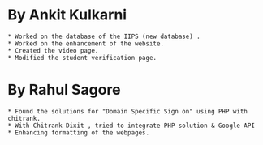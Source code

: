 By Ankit Kulkarni
=================
	
	* Worked on the database of the IIPS (new database) .
	* Worked on the enhancement of the website.
	* Created the video page.
	* Modified the student verification page. 
	
By Rahul Sagore
===============

	* Found the solutions for "Domain Specific Sign on" using PHP with chitrank.
	* With Chitrank Dixit , tried to integrate PHP solution & Google API
	* Enhancing formatting of the webpages.


